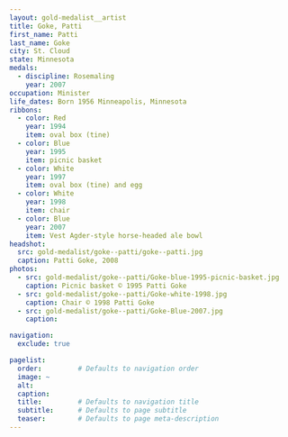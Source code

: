 ```yaml
---
layout: gold-medalist__artist
title: Goke, Patti
first_name: Patti
last_name: Goke
city: St. Cloud
state: Minnesota
medals: 
  - discipline: Rosemaling
    year: 2007
occupation: Minister
life_dates: Born 1956 Minneapolis, Minnesota
ribbons:
  - color: Red
    year: 1994
    item: oval box (tine)
  - color: Blue
    year: 1995
    item: picnic basket
  - color: White
    year: 1997
    item: oval box (tine) and egg
  - color: White
    year: 1998
    item: chair
  - color: Blue
    year: 2007
    item: Vest Agder-style horse-headed ale bowl
headshot:
  src: gold-medalist/goke--patti/goke--patti.jpg
  caption: Patti Goke, 2008
photos:
  - src: gold-medalist/goke--patti/Goke-blue-1995-picnic-basket.jpg
    caption: Picnic basket © 1995 Patti Goke
  - src: gold-medalist/goke--patti/Goke-white-1998.jpg
    caption: Chair © 1998 Patti Goke
  - src: gold-medalist/goke--patti/Goke-Blue-2007.jpg
    caption:

navigation:
  exclude: true

pagelist:
  order:         # Defaults to navigation order  
  image: ~
  alt:
  caption:
  title:         # Defaults to navigation title
  subtitle:      # Defaults to page subtitle
  teaser:        # Defaults to page meta-description  
---
```

